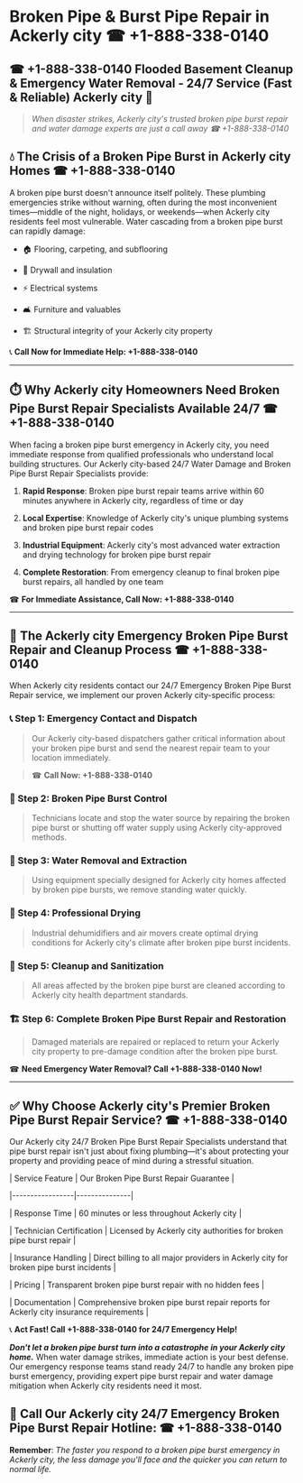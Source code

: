 # Broken Pipe & Burst Pipe Repair in Ackerly city ☎ +1-888-338-0140  
## ☎ +1-888-338-0140 Flooded Basement Cleanup & Emergency Water Removal - 24/7 Service (Fast & Reliable) Ackerly city 🚨  

> *When disaster strikes, Ackerly city's trusted broken pipe burst repair and water damage experts are just a call away ☎ +1-888-338-0140*  

## 💧 The Crisis of a Broken Pipe Burst in Ackerly city Homes ☎ +1-888-338-0140  

A broken pipe burst doesn't announce itself politely. These plumbing emergencies strike without warning, often during the most inconvenient times—middle of the night, holidays, or weekends—when Ackerly city residents feel most vulnerable. Water cascading from a broken pipe burst can rapidly damage:  

* 🏠 Flooring, carpeting, and subflooring  
* 🧱 Drywall and insulation  
* ⚡ Electrical systems  
* 🛋️ Furniture and valuables  
* 🏗️ Structural integrity of your Ackerly city property  

📞 **Call Now for Immediate Help: +1-888-338-0140**  

---  

## ⏱️ Why Ackerly city Homeowners Need Broken Pipe Burst Repair Specialists Available 24/7 ☎ +1-888-338-0140  

When facing a broken pipe burst emergency in Ackerly city, you need immediate response from qualified professionals who understand local building structures. Our Ackerly city-based 24/7 Water Damage and Broken Pipe Burst Repair Specialists provide:  

1. **Rapid Response**: Broken pipe burst repair teams arrive within 60 minutes anywhere in Ackerly city, regardless of time or day  
2. **Local Expertise**: Knowledge of Ackerly city's unique plumbing systems and broken pipe burst repair codes  
3. **Industrial Equipment**: Ackerly city's most advanced water extraction and drying technology for broken pipe burst repair  
4. **Complete Restoration**: From emergency cleanup to final broken pipe burst repairs, all handled by one team  

☎ **For Immediate Assistance, Call Now: +1-888-338-0140**  

---  

## 🔧 The Ackerly city Emergency Broken Pipe Burst Repair and Cleanup Process ☎ +1-888-338-0140  

When Ackerly city residents contact our 24/7 Emergency Broken Pipe Burst Repair service, we implement our proven Ackerly city-specific process:  

### 📞 Step 1: Emergency Contact and Dispatch  
> Our Ackerly city-based dispatchers gather critical information about your broken pipe burst and send the nearest repair team to your location immediately.  
> ☎ **Call Now: +1-888-338-0140**  

### 🚿 Step 2: Broken Pipe Burst Control  
> Technicians locate and stop the water source by repairing the broken pipe burst or shutting off water supply using Ackerly city-approved methods.  

### 🌊 Step 3: Water Removal and Extraction  
> Using equipment specially designed for Ackerly city homes affected by broken pipe bursts, we remove standing water quickly.  

### 💨 Step 4: Professional Drying  
> Industrial dehumidifiers and air movers create optimal drying conditions for Ackerly city's climate after broken pipe burst incidents.  

### 🧼 Step 5: Cleanup and Sanitization  
> All areas affected by the broken pipe burst are cleaned according to Ackerly city health department standards.  

### 🏗️ Step 6: Complete Broken Pipe Burst Repair and Restoration  
> Damaged materials are repaired or replaced to return your Ackerly city property to pre-damage condition after the broken pipe burst.  

☎ **Need Emergency Water Removal? Call +1-888-338-0140 Now!**  

---  

## ✅ Why Choose Ackerly city's Premier Broken Pipe Burst Repair Service? ☎ +1-888-338-0140  

Our Ackerly city 24/7 Broken Pipe Burst Repair Specialists understand that pipe burst repair isn't just about fixing plumbing—it's about protecting your property and providing peace of mind during a stressful situation.  

| Service Feature | Our Broken Pipe Burst Repair Guarantee |  
|-----------------|---------------|  
| Response Time | 60 minutes or less throughout Ackerly city |  
| Technician Certification | Licensed by Ackerly city authorities for broken pipe burst repair |  
| Insurance Handling | Direct billing to all major providers in Ackerly city for broken pipe burst incidents |  
| Pricing | Transparent broken pipe burst repair with no hidden fees |  
| Documentation | Comprehensive broken pipe burst repair reports for Ackerly city insurance requirements |  

📞 **Act Fast! Call +1-888-338-0140 for 24/7 Emergency Help!**  

***Don't let a broken pipe burst turn into a catastrophe in your Ackerly city home.*** When water damage strikes, immediate action is your best defense. Our emergency response teams stand ready 24/7 to handle any broken pipe burst emergency, providing expert pipe burst repair and water damage mitigation when Ackerly city residents need it most.  

## 📱 Call Our Ackerly city 24/7 Emergency Broken Pipe Burst Repair Hotline: ☎ +1-888-338-0140  

**Remember**: *The faster you respond to a broken pipe burst emergency in Ackerly city, the less damage you'll face and the quicker you can return to normal life.*